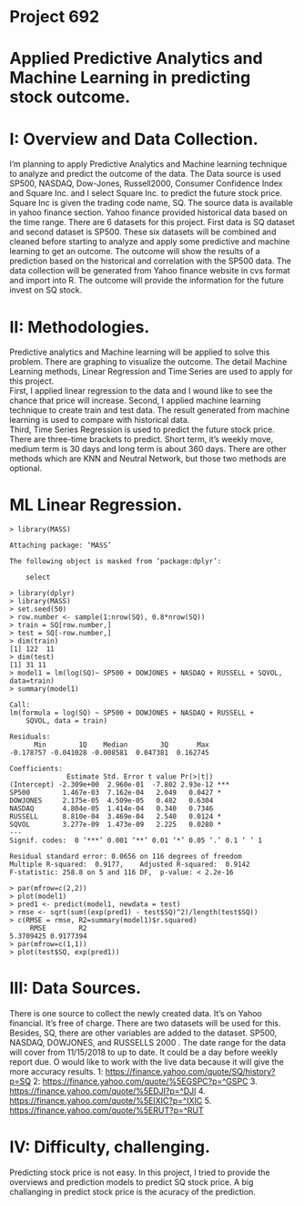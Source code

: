 # Project 692
# Applied Predictive Analytics and Machine Learning in predicting stock outcome. 


# I: Overview and Data Collection.
I’m planning to apply Predictive Analytics and Machine learning technique to analyze and predict the outcome of the data.
The Data source is used SP500, NASDAQ, Dow-Jones, Russell2000, Consumer Confidence Index and Square Inc. and I select Square Inc. to predict the future stock price.  Square Inc is given the trading code name, SQ.   The source data is available in yahoo finance section. 
Yahoo finance provided historical data based on the time range.  There are 6 datasets for this project. First data is SQ dataset and second dataset is SP500. These six datasets will be combined and cleaned before starting to analyze and apply some predictive and machine learning to get an outcome.  The outcome will show the results of a prediction based on the historical and correlation with the SP500 data.  The data collection will be generated from Yahoo finance website in cvs format and import into R. The outcome will provide the information for the future invest on SQ stock.  

# II: Methodologies.
Predictive analytics and Machine learning will be applied to solve this problem.  There are graphing to visualize the outcome.  The detail Machine Learning methods, Linear Regression and Time Series are used to apply for this project.   
First, I applied linear regression to the data and I wound like to see the chance that price will increase. 
Second, I applied machine learning technique to create train and test data.  The result generated from machine learning is used to compare with historical data.  
Third, Time Series Regression is used to predict the future stock price.  There are three-time brackets to predict. Short term, it’s weekly move, medium term is 30 days and long term is about 360 days. 
There are other methods which are KNN and Neutral Network, but those two methods are optional. 

# ML Linear Regression.
```
> library(MASS)

Attaching package: ‘MASS’

The following object is masked from ‘package:dplyr’:

    select

> library(dplyr)
> library(MASS)
> set.seed(50)
> row.number <- sample(1:nrow(SQ), 0.8*nrow(SQ))
> train = SQ[row.number,]
> test = SQ[-row.number,]
> dim(train)
[1] 122  11
> dim(test)
[1] 31 11
> model1 = lm(log(SQ)~ SP500 + DOWJONES + NASDAQ + RUSSELL + SQVOL, data=train)
> summary(model1)

Call:
lm(formula = log(SQ) ~ SP500 + DOWJONES + NASDAQ + RUSSELL + 
    SQVOL, data = train)

Residuals:
      Min        1Q    Median        3Q       Max 
-0.178757 -0.041028 -0.008581  0.047381  0.162745 

Coefficients:
              Estimate Std. Error t value Pr(>|t|)    
(Intercept) -2.309e+00  2.960e-01  -7.802 2.93e-12 ***
SP500        1.467e-03  7.162e-04   2.049   0.0427 *  
DOWJONES     2.175e-05  4.509e-05   0.482   0.6304    
NASDAQ       4.804e-05  1.414e-04   0.340   0.7346    
RUSSELL      8.810e-04  3.469e-04   2.540   0.0124 *  
SQVOL        3.277e-09  1.473e-09   2.225   0.0280 *  
---
Signif. codes:  0 ‘***’ 0.001 ‘**’ 0.01 ‘*’ 0.05 ‘.’ 0.1 ‘ ’ 1

Residual standard error: 0.0656 on 116 degrees of freedom
Multiple R-squared:  0.9177,	Adjusted R-squared:  0.9142 
F-statistic: 258.8 on 5 and 116 DF,  p-value: < 2.2e-16

> par(mfrow=c(2,2))
> plot(model1)
> pred1 <- predict(model1, newdata = test)
> rmse <- sqrt(sum((exp(pred1) - test$SQ)^2)/length(test$SQ))
> c(RMSE = rmse, R2=summary(model1)$r.squared)
     RMSE        R2 
5.3709425 0.9177394 
> par(mfrow=c(1,1))
> plot(test$SQ, exp(pred1))
```


# III: Data Sources.
There is one source to collect the newly created data. It’s on Yahoo financial. It’s free of charge.  There are two datasets will be used for this. Besides, SQ, there are other variables are added to the dataset. SP500, NASDAQ, DOWJONES, and RUSSELLS 2000 . The date range for the data will cover from 11/15/2018 to up to date.  It could be a day before weekly report due. O would like to work with the live data because it will give the more accuracy results. 
1: https://finance.yahoo.com/quote/SQ/history?p=SQ
2: https://finance.yahoo.com/quote/%5EGSPC?p=^GSPC
3. https://finance.yahoo.com/quote/%5EDJI?p=^DJI
4. https://finance.yahoo.com/quote/%5EIXIC?p=^IXIC
5. https://finance.yahoo.com/quote/%5ERUT?p=^RUT


# IV: Difficulty, challenging.
Predicting stock price is not easy. In this project, I tried to provide the overviews and prediction models to predict SQ stock price. A big challanging in predict stock price is the acuracy of the prediction. 

